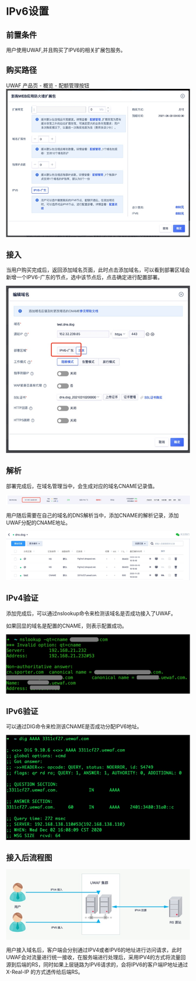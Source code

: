 #  IPv6设置

## 前置条件

用户使用UWAF,并且购买了IPV6的相关扩展包服务。

## 购买路径

UWAF 产品页 - 概览 - 配额管理按钮
![](/images/16068958918172.jpg)

## 接入

当用户购买完成后，返回添加域名页面，此时点击添加域名，可以看到部署区域会新增一个IPV6-广东的节点，选中该节点后，点击确定进行配置部署。

![](/images/16068956662935.jpg)

## 解析

部署完成后，在域名管理当中，会生成对应的域名CNAME记录值。

![](/images/16068959945030.jpg)

用户随后需要在自己的域名的DNS解析当中，添加CNAME的解析记录，添加UWAF分配的CNAME地址。

![](/images/16062914733087.jpg)

## IPv4验证

添加完成后，可以通过nslookup命令来检测该域名是否成功接入了UWAF。

如果回显的域名是配置的CNAME，则表示配置成功。

![](/images/15970493399116.jpg)

## IPv6验证

可以通过DIG命令来检测该CNAME是否成功分配IPV6地址。

![](/images/16068965068634.jpg)

## 接入后流程图

![](/images/16068945686861.jpg)

用户接入域名后，客户端会分别通过IPV4或者IPV6的地址进行访问请求，此时UWAF会对流量进行统一接收，在服务端进行处理后，采用IPV4的方式将流量回源到后端的RS，同时如果上层链路为IPV6请求的，会将IPV6的客户端IP地址通过 X-Real-IP 的方式透传给后端RS。
